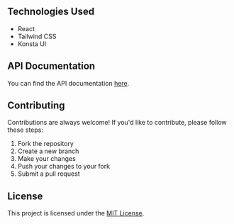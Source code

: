
## Technologies Used

- React
- Tailwind CSS
- Konsta UI

## API Documentation

You can find the API documentation [here](https://link-to-api-documentation.com).

## Contributing

Contributions are always welcome! If you'd like to contribute, please follow these steps:

1. Fork the repository
2. Create a new branch
3. Make your changes
4. Push your changes to your fork
5. Submit a pull request

## License

This project is licensed under the [MIT License](https://opensource.org/licenses/MIT).
